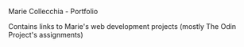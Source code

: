 Marie Collecchia - Portfolio

Contains links to Marie's web development projects (mostly The Odin Project's assignments)
